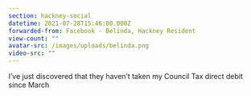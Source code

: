 ```yaml
---
section: hackney-social
datetime: 2021-07-28T15:46:00.000Z
forwarded-from: Facebook - Belinda, Hackney Resident
view-count: ""
avatar-src: /images/uploads/belinda.png
video-src: ""
---
```

I’ve just discovered that they haven’t taken my Council Tax direct debit since March
